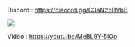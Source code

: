 Discord : https://discord.gg/C3aN2bBVbB

<img src="https://i.imgur.com/tV0zkyW.png">

Vidéo : https://youtu.be/MeBL9Y-5lOo
